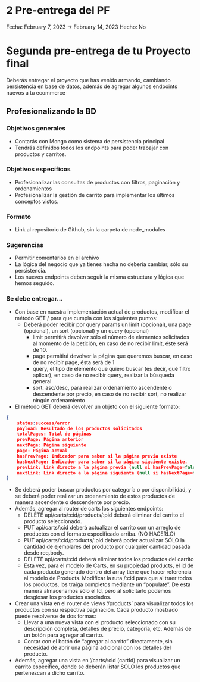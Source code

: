 # 2 Pre-entrega del PF

Fecha: February 7, 2023 → February 14, 2023
Hecho: No

# **Segunda pre-entrega de tu Proyecto final**

Deberás entregar el proyecto que has venido armando, cambiando persistencia en base de datos, además de agregar algunos endpoints nuevos a tu ecommerce

## ****Profesionalizando la BD****

### **Objetivos generales**

- Contarás con Mongo como sistema de persistencia principal
- Tendrás definidos todos los endpoints para poder trabajar con productos y carritos.

### **Objetivos específicos**

- Profesionalizar las consultas de productos con filtros, paginación y ordenamientos
- Profesionalizar la gestión de carrito para implementar los últimos conceptos vistos.

### Formato

- Link al repositorio de Github, sin la carpeta de node_modules

### **Sugerencias**

- Permitir comentarios en el archivo
- La lógica del negocio que ya tienes hecha no debería cambiar, sólo su persistencia.
- Los nuevos endpoints deben seguir la misma estructura y lógica que hemos seguido.

### Se debe entregar…

- Con base en nuestra implementación actual de productos, modificar el método GET / para que cumpla con los siguientes puntos:
    - Deberá poder recibir por query params un limit (opcional), una page (opcional), un sort (opcional) y un query (opcional)
        - limit permitirá devolver sólo el número de elementos solicitados al momento de la petición, en caso de no recibir limit, éste será de 10.
        - page permitirá devolver la página que queremos buscar, en caso de no recibir page, ésta será de 1
        - query, el tipo de elemento que quiero buscar (es decir, qué filtro aplicar), en caso de no recibir query, realizar la búsqueda general
        - sort: asc/desc, para realizar ordenamiento ascendente o descendente por precio, en caso de no recibir sort, no realizar ningún ordenamiento
- El método GET deberá devolver un objeto con el siguiente formato:

```json
{
	status:success/error
	payload: Resultado de los productos solicitados
	totalPages: Total de páginas
	prevPage: Página anterior
	nextPage: Página siguiente
	page: Página actual
	hasPrevPage: Indicador para saber si la página previa existe
	hasNextPage: Indicador para saber si la página siguiente existe.
	prevLink: Link directo a la página previa (null si hasPrevPage=false)
	nextLink: Link directo a la página siguiente (null si hasNextPage=false)
}
```

- Se deberá poder buscar productos por categoría o por disponibilidad, y se deberá poder realizar un ordenamiento de estos productos de manera ascendente o descendente por precio.
- Además, agregar al router de carts los siguientes endpoints:
    - DELETE api/carts/:cid/products/:pid deberá eliminar del carrito el producto seleccionado.
    - PUT api/carts/:cid deberá actualizar el carrito con un arreglo de productos con el formato especificado arriba. (NO HACERLO)
    - PUT api/carts/:cid/products/:pid deberá poder actualizar SÓLO la cantidad de ejemplares del producto por cualquier cantidad pasada desde req.body.
    - DELETE api/carts/:cid deberá eliminar todos los productos del carrito
    - Esta vez, para el modelo de Carts, en su propiedad products, el id de cada producto generado dentro del array tiene que hacer referencia al modelo de Products. Modificar la ruta /:cid para que al traer todos los productos, los traiga completos mediante un “populate”. De esta manera almacenamos sólo el Id, pero al solicitarlo podemos desglosar los productos asociados.
- Crear una vista en el router de views ‘/products’ para visualizar todos los productos con su respectiva paginación. Cada producto mostrado puede resolverse de dos formas:
    - Llevar a una nueva vista con el producto seleccionado con su descripción completa, detalles de precio, categoría, etc. Además de un botón para agregar al carrito.
    - Contar con el botón de “agregar al carrito” directamente, sin necesidad de abrir una página adicional con los detalles del producto.
- Además, agregar una vista en ‘/carts/:cid (cartId) para visualizar un carrito específico, donde se deberán listar SOLO los productos que pertenezcan a dicho carrito.